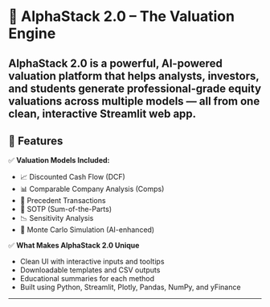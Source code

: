 # 🧠 AlphaStack 2.0 – The Valuation Engine

**AlphaStack 2.0** is a powerful, AI-powered valuation platform that helps analysts, investors, and students generate professional-grade equity valuations across multiple models — all from one clean, interactive Streamlit web app.
---
## 🚀 Features

✅ **Valuation Models Included:**
- 📈 Discounted Cash Flow (DCF)
- 📊 Comparable Company Analysis (Comps)
- 💼 Precedent Transactions
- 🧩 SOTP (Sum-of-the-Parts)
- 📉 Sensitivity Analysis
- 🎲 Monte Carlo Simulation (AI-enhanced)

✅ **What Makes AlphaStack 2.0 Unique**
- Clean UI with interactive inputs and tooltips
- Downloadable templates and CSV outputs
- Educational summaries for each method
- Built using Python, Streamlit, Plotly, Pandas, NumPy, and yFinance

---

